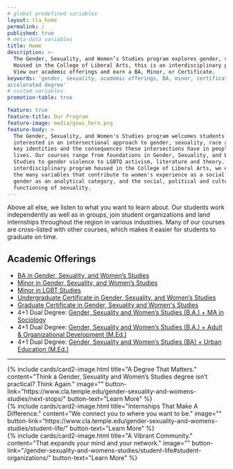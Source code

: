 ```yaml
---
# global predefined variables
layout: tla_home
permalink: /
published: true
# meta-data variables
title: Home
description: >-
  The Gender, Sexuality, and Women’s Studies program explores gender, sexuality, race, and other identities.
  Housed in the College of Liberal Arts, this is an interdisciplinary program at Temple University.
  View our academic offerings and earn a BA, Minor, or Certificate.
keywords: 'gender, sexuality, academic offerings, BA, minor, certificate,
accelerated degree'
# custom variables
promotion-table: true

feature: true
feature-title: Our Program
feature-image: media/gsws_hero.png
feature-body: >
  The Gender, Sexuality, and Women's Studies program welcomes students
  interested in an intersectional approach to gender, sexuality, race and other
  key identities and the consequences these intersections have in people’s
  lives. Our courses range from foundations in Gender, Sexuality, and Women’s
  Studies to gender violence to LGBTQ activism, literature and theory. As an
  interdisciplinary program housed in the College of Liberal Arts, we explore
  the many variables that contribute to women's experience as a social group,
  gender as an analytical category, and the social, political and cultural
  functioning of sexuality.
---
```

Above all else, we listen to what you want to learn about. Our students work independently as well as in groups, join student organizations and land internships throughout the region in various industries. Many of our courses are cross-listed with other courses, which makes it easier for students to graduate on time.

## Academic Offerings

- [BA in Gender, Sexuality, and Women’s Studies](http://bulletin.temple.edu/undergraduate/liberal-arts/gender-sexuality-womens-studies/ba-gender-sexuality-womens-studies/)
- [Minor in Gender, Sexuality, and Women’s Studies](http://bulletin.temple.edu/undergraduate/liberal-arts/gender-sexuality-womens-studies/minor-gender-sexuality-womens-studies/)
- [Minor in LGBT Studies](http://bulletin.temple.edu/undergraduate/liberal-arts/gender-sexuality-womens-studies/minor-lesbian-gay-bisexual-transgender-lgbt/)
- [Undergraduate Certificate in Gender, Sexuality, and Women’s Studies](http://bulletin.temple.edu/undergraduate/liberal-arts/certificate-programs/certificate-gender-sexuality-womens-studies/)
- [Graduate Certificate in Gender, Sexuality and Women's Studies](https://www.cla.temple.edu/gender-sexuality-and-womens-studies/graduate#graduate-certificate-program)
- 4+1 Dual Degree: [Gender, Sexuality and Women’s Studies (B.A.) + MA in Sociology](https://liberalarts.temple.edu/ba-gender-sexuality-and-womens-studies-ma)
- 4+1 Dual Degree: [Gender, Sexuality and Women’s Studies (B.A.) + Adult & Organizational Development (M.Ed.)](https://education.temple.edu/node/49403)
- 4+1 Dual Degree: [Gender, Sexuality and Women’s Studies (BA) + Urban Education (M.Ed.)](https://education.temple.edu/node/49793)

___

<div class="row row-wide">
  <div class="col m12 l4">{% include cards/card2-image.html
    title="A Degree That Matters."
    content="Think a Gender, Sexuality and Women’s Studies degree isn’t practical? Think Again."
    image=""
    button-link="https://www.cla.temple.edu/gender-sexuality-and-womens-studies/next-stops/"
    button-text="Learn More" %}
  </div>
  <div class="row row-wide">
    <div class="col m12 l4">{% include cards/card2-image.html
      title="Internships That Make A Difference."
      content="We connect you to where you want to be."
      image=""
      button-link="https://www.cla.temple.edu/gender-sexuality-and-womens-studies/student-life/"
      button-text="Learn More" %}
    </div>
    <div class="row row-wide">
      <div class="col m12 l4">{% include cards/card2-image.html
        title="A Vibrant Community."
        content="That expands your mind and your network."
        image=""
        button-link="/gender-sexuality-and-womens-studies/student-life#student-organizations/"
        button-text="Learn More" %}
      </div>
</div>
